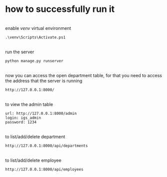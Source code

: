 
# how to successfully run it

<br>
enable <i>venv</i> virtual environment<br>

```
.\venv\Scripts\Activate.ps1 
```

<br>
run the server<br>

```
python manage.py runserver 
```

<br>
now you can access the open department table, for that you need to access the address that the server is running

```
http://127.0.0.1:8000/
```

<br>
to view the admin table

```
url: http://127.0.0.1:8000/admin
login: igs_admin
password: 1234

```

<br>
to list/add/delete department

```
http://127.0.0.1:8000/api/departments

```

<br>
to list/add/delete employee

```
http://127.0.0.1:8000/api/employees

```
